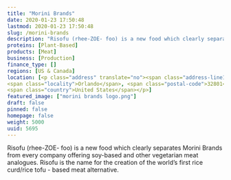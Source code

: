 ```yaml
---
title: "Morini Brands"
date: 2020-01-23 17:50:48
lastmod: 2020-01-23 17:50:48
slug: /morini-brands
description: "Risofu (rhee-ZOE- foo) is a new food which clearly separates Morini Brands from every company offering soy-based and other vegetarian meat analogues. Risofu is the name for the creation of the world’s first rice curd/rice tofu - based meat alternative."
proteins: [Plant-Based]
products: [Meat]
business: [Production]
finance_type: []
regions: [US & Canada]
location: [<p class="address" translate="no"><span class="address-line1">West South Street</span><br>
<span class="locality">Orlando</span>, <span class="postal-code">32801</span><br>
<span class="country">United States</span></p>]
featured_image: ["morini brands logo.png"]
draft: false
pinned: false
homepage: false
weight: 5000
uuid: 5695
---
```

<p>Risofu (rhee-ZOE- foo) is a new food which clearly separates Morini Brands from every company offering soy-based and other vegetarian meat analogues. Risofu is the name for the creation of the world’s first rice curd/rice tofu - based meat alternative.</p>
